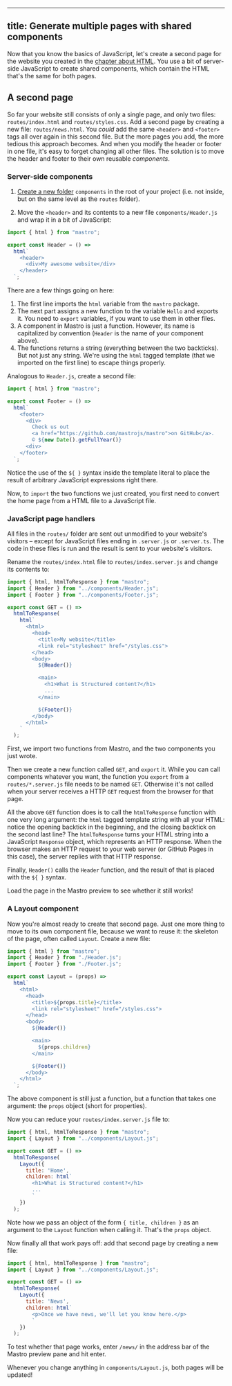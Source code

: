 
---
title: Generate multiple pages with shared components
---

Now that you know the basics of JavaScript, let's create a second page for the website you created in the [chapter about HTML](/guide/html/). You use a bit of server-side JavaScript to create shared components, which contain the HTML that's the same for both pages.


## A second page

So far your website still consists of only a single page, and only two files: `routes/index.html` and `routes/styles.css`. Add a second page by creating a new file: `routes/news.html`. You _could_ add the same `<header>` and `<footer>` tags all over again in this second file. But the more pages you add, the more tedious this approach becomes. And when you modify the header or footer in one file, it's easy to forget changing all other files. The solution is to move the header and footer to their own reusable _components_.

### Server-side components

1. [Create a new folder](/guide/html/#your-first-website) `components` in the root of your project (i.e. not inside, but on the same level as the `routes` folder).

2. Move the `<header>` and its contents to a new file `components/Header.js` and wrap it in a bit of JavaScript:

```js title=components/Header.js
import { html } from "mastro";

export const Header = () =>
  html`
    <header>
      <div>My awesome website</div>
    </header>
  `;
```

There are a few things going on here:

1. The first line imports the `html` variable from the `mastro` package.
2. The next part assigns a new function to the variable `Hello` and exports it. You need to `export` variables, if you want to use them in other files.
3. A component in Mastro is just a function. However, its name is capitalized by convention (`Header` is the name of your component above).
4. The functions returns a string (everything between the two backticks). But not just any string. We're using the `html` tagged template (that we imported on the first line) to escape things properly.

Analogous to `Header.js`, create a second file:

```js title=components/Footer.js
import { html } from "mastro";

export const Footer = () =>
  html`
    <footer>
      <div>
        Check us out
        <a href="https://github.com/mastrojs/mastro">on GitHub</a>.
        © ${new Date().getFullYear()}
      <div>
    </footer>
  `;
```

Notice the use of the `${ }` syntax inside the template literal to place the result of arbitrary JavaScript expressions right there.

Now, to `import` the two functions we just created, you first need to convert the home page from a HTML file to a JavaScript file.

### JavaScript page handlers

All files in the `routes/` folder are sent out unmodified to your website's visitors – except for JavaScript files ending in `.server.js` or `.server.ts`. The code in these files is run and the result is sent to your website's visitors.

Rename the `routes/index.html` file to `routes/index.server.js` and change its contents to:

```js title=routes/index.server.js ins={1-7,14,21,24-25}
import { html, htmlToResponse } from "mastro";
import { Header } from "../components/Header.js";
import { Footer } from "../components/Footer.js";

export const GET = () =>
  htmlToResponse(
    html`
      <html>
        <head>
          <title>My website</title>
          <link rel="stylesheet" href="/styles.css">
        </head>
        <body>
          ${Header()}

          <main>
            <h1>What is Structured content?</h1>
            ...
          </main>

          ${Footer()}
        </body>
      </html>
    `
  );
```

First, we import two functions from Mastro, and the two components you just wrote.

Then we create a new function called `GET`, and `export` it. While you can call components whatever you want, the function you `export` from a `routes/*.server.js` file needs to be named `GET`. Otherwise it's not called when your server receives a HTTP `GET` request from the browser for that page.

All the above `GET` function does is to call the `htmlToResponse` function with one very long argument: the `html` tagged template string with all your HTML: notice the opening backtick in the beginning, and the closing backtick on the second last line? The `htmlToResponse` turns your HTML string into a JavaScript `Response` object, which represents an HTTP response. When the browser makes an HTTP request to your web server (or GitHub Pages in this case), the server replies with that HTTP response.

Finally, `Header()` calls the `Header` function, and the result of that is placed with the `${ }` syntax.

Load the page in the Mastro preview to see whether it still works!


### A Layout component

Now you're almost ready to create that second page. Just one more thing to move to its own component file, because we want to reuse it: the skeleton of the page, often called `Layout`. Create a new file:

```js title=components/Layout.js
import { html } from "mastro";
import { Header } from "./Header.js";
import { Footer } from "./Footer.js";

export const Layout = (props) =>
  html`
    <html>
      <head>
        <title>${props.title}</title>
        <link rel="stylesheet" href="/styles.css">
      </head>
      <body>
        ${Header()}

        <main>
          ${props.children}
        </main>

        ${Footer()}
      </body>
    </html>
  `;
```

The above component is still just a function, but a function that takes one argument: the `props` object (short for properties).

Now you can reduce your `routes/index.server.js` file to:

```js title=routes/index.server.js
import { html, htmlToResponse } from "mastro";
import { Layout } from "../components/Layout.js";

export const GET = () =>
  htmlToResponse(
    Layout({
      title: 'Home',
      children: html`
        <h1>What is Structured content?</h1>
        ...
        `
    })
  );
```

Note how we pass an object of the form `{ title, children }` as an argument to the `Layout` function when calling it. That's the `props` object.

Now finally all that work pays off: add that second page by creating a new file:

```js title=routes/news.server.js
import { html, htmlToResponse } from "mastro";
import { Layout } from "../components/Layout.js";

export const GET = () =>
  htmlToResponse(
    Layout({
      title: 'News',
      children: html`
        <p>Once we have news, we'll let you know here.</p>
        `
    })
  );
```

To test whether that page works, enter `/news/` in the address bar of the Mastro preview pane and hit enter.

Whenever you change anything in `components/Layout.js`, both pages will be updated!
